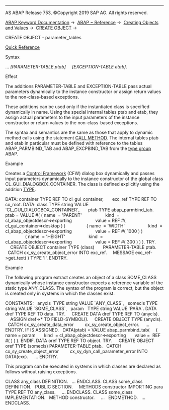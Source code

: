   

* * *

AS ABAP Release 753, ©Copyright 2019 SAP AG. All rights reserved.

[ABAP Keyword Documentation](https://help.sap.com/doc/abapdocu_753_index_htm/7.53/en-US/abenabap.htm) →  [ABAP − Reference](https://help.sap.com/doc/abapdocu_753_index_htm/7.53/en-US/abenabap_reference.htm) →  [Creating Objects and Values](https://help.sap.com/doc/abapdocu_753_index_htm/7.53/en-US/abencreate_objects.htm) →  [CREATE OBJECT](https://help.sap.com/doc/abapdocu_753_index_htm/7.53/en-US/abapcreate_object.htm) → 

CREATE OBJECT - parameter\_tables

[Quick Reference](https://help.sap.com/doc/abapdocu_753_index_htm/7.53/en-US/abapcreate_object_shortref.htm)

Syntax

... *\[*PARAMETER-TABLE ptab*\]*
    *\[*EXCEPTION-TABLE etab*\]*.

Effect

The additions PARAMETER-TABLE and EXCEPTION-TABLE pass actual parameters dynamically to the instance constructor or assign return values to the non-class-based exceptions.

These additions can be used only if the instantiated class is specified dynamically in name. Using the special internal tables ptab and etab, they assign actual parameters to the input parameters of the instance constructor or return values to the non-class-based exceptions.

The syntax and semantics are the same as those that apply to dynamic method calls using the statement [CALL METHOD](https://help.sap.com/doc/abapdocu_753_index_htm/7.53/en-US/abapcall_method_dynamic.htm). The internal tables ptab and etab in particular must be defined with reference to the tables ABAP\_PARMBIND\_TAB and ABAP\_EXCPBIND\_TAB from the [type group](https://help.sap.com/doc/abapdocu_753_index_htm/7.53/en-US/abentype_group_1_glosry.htm "Glossary Entry") ABAP.

Example

Creates a [Control Framework](https://help.sap.com/doc/abapdocu_753_index_htm/7.53/en-US/abencontrol_framework_glosry.htm "Glossary Entry") (CFW) dialog box dynamically and passes input parameters dynamically to the instance constructor of the global class CL\_GUI\_DIALOGBOX\_CONTAINER. The class is defined explicitly using the addition [TYPE](https://help.sap.com/doc/abapdocu_753_index_htm/7.53/en-US/abapcreate_object_explicit.htm).

DATA: container TYPE REF TO cl\_gui\_container,
      exc\_ref TYPE REF TO cx\_root.
DATA: class TYPE string VALUE \`CL\_GUI\_DIALOGBOX\_CONTAINER\`,
      ptab TYPE abap\_parmbind\_tab.
ptab = VALUE #( ( name  = 'PARENT'
                  kind  = cl\_abap\_objectdescr=>exporting
                  value = REF #( cl\_gui\_container=>desktop ) )
                ( name  = 'WIDTH'
                  kind  = cl\_abap\_objectdescr=>exporting
                  value = REF #( 1000 ) )
                ( name  = 'HEIGHT'
                  kind  = cl\_abap\_objectdescr=>exporting
                  value = REF #( 300 ) ) ).
TRY.
    CREATE OBJECT container TYPE (class)
      PARAMETER-TABLE ptab.
  CATCH cx\_sy\_create\_object\_error INTO exc\_ref.
    MESSAGE exc\_ref->get\_text( ) TYPE 'I'.
ENDTRY.

Example

The following program extract creates an object of a class SOME\_CLASS dynamically whose instance constructor expects a reference variable of the static type ANY\_CLASS. The syntax of the program is correct, but the object is created only in systems in which the classes exist.

CONSTANTS:
  anycls  TYPE string VALUE \`ANY\_CLASS\`,
  somecls TYPE string VALUE \`SOME\_CLASS\`,
  param   TYPE string VALUE \`PARA\`.
DATA dref TYPE REF TO data.
TRY.
    CREATE DATA dref TYPE REF TO (anycls).
    ASSIGN dref->\* TO FIELD-SYMBOL(<fs>).
    CREATE OBJECT <fs> TYPE (anycls).
  CATCH cx\_sy\_create\_data\_error
        cx\_sy\_create\_object\_error.
    ...
ENDTRY.
IF <fs> IS ASSIGNED.
  DATA(ptab) = VALUE abap\_parmbind\_tab(
    ( name = param
      kind  = cl\_abap\_objectdescr=>exporting
      value =  REF #( <fs> ) ) ).
ENDIF.
DATA oref TYPE REF TO object.
TRY.
    CREATE OBJECT oref TYPE (somecls) PARAMETER-TABLE ptab.
  CATCH cx\_sy\_create\_object\_error
        cx\_sy\_dyn\_call\_parameter\_error INTO DATA(exc).
    ...
ENDTRY.

This program can be executed in systems in which classes are declared as follows without raising exceptions.

CLASS any\_class DEFINITION.
  ...
ENDCLASS.
CLASS some\_class DEFINITION.
  PUBLIC SECTION.
    METHODS constructor IMPORTING para TYPE REF TO any\_class.
    ...
ENDCLASS.
CLASS some\_class IMPLEMENTATION.
  METHOD constructor.
    ...
  ENDMETHOD.
  ...
ENDCLASS.
